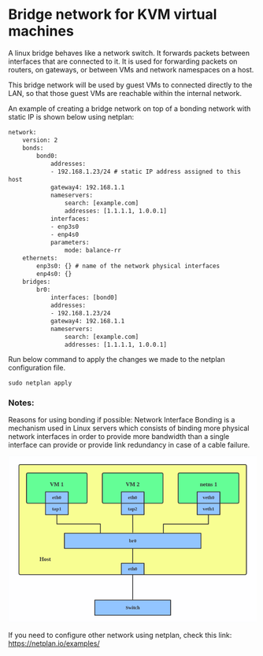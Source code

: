# Bridge network for KVM virtual machines
A linux bridge behaves like a network switch. It forwards packets between interfaces that are connected to it. It is used for forwarding packets on routers, on gateways, or between VMs and network namespaces on a host.

This bridge network will be used by guest VMs to connected directly to the LAN, so that those guest VMs are reachable within the internal network.

An example of creating a bridge network on top of a bonding network with static IP is shown below using netplan:
```
network:
    version: 2
    bonds:
        bond0:
            addresses:
            - 192.168.1.23/24 # static IP address assigned to this host
            gateway4: 192.168.1.1
            nameservers:
                search: [example.com]
                addresses: [1.1.1.1, 1.0.0.1] 
            interfaces:
            - enp3s0
            - enp4s0
            parameters:
                mode: balance-rr
    ethernets:
        enp3s0: {} # name of the network physical interfaces
        enp4s0: {}
    bridges:
        br0:
            interfaces: [bond0]
            addresses:
            - 192.168.1.23/24
            gateway4: 192.168.1.1
            nameservers:
                search: [example.com]
                addresses: [1.1.1.1, 1.0.0.1]
```
Run below command to apply the changes we made to the netplan configuration file.
```
sudo netplan apply
```             
### Notes:

Reasons for using bonding if possible:
Network Interface Bonding is a mechanism used in Linux servers which consists of binding more physical network interfaces in order to provide more bandwidth than a single interface can provide or provide link redundancy in case of a cable failure.

![Image of bridge network for VMs](https://github.com/wqhuang-ustc/terraform-kvm/blob/main/docs/images/bridge-network.png)
    
If you need to configure other network using netplan, check this link: https://netplan.io/examples/
